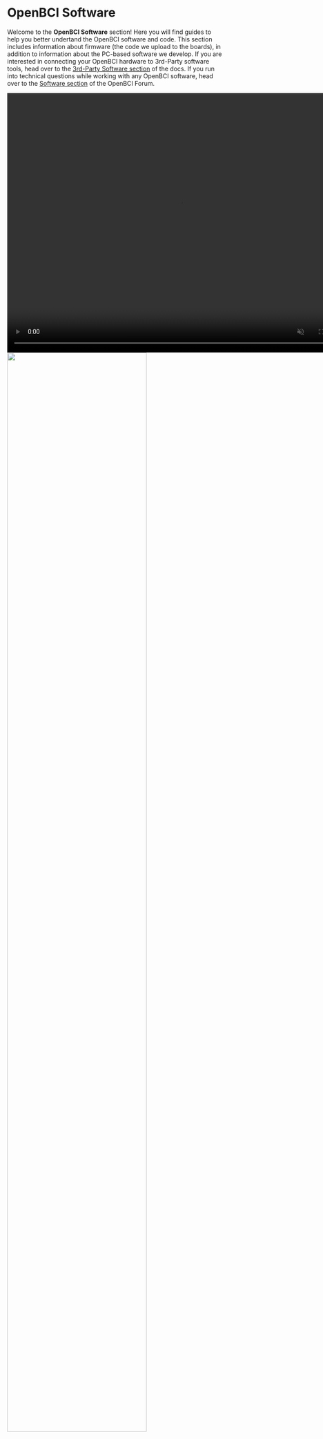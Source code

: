 # OpenBCI Software

Welcome to the **OpenBCI Software** section! Here you will find guides to help you better undertand the OpenBCI software and code. This section includes information about firmware (the code we upload to the boards), in addition to information about the PC-based software we develop. If you are interested in connecting your OpenBCI hardware to 3rd-Party software tools, head over to the [3rd-Party Software section](http://docs.openbci.com/3rd%20Party%20Software) of the docs. If you run into technical questions while working with any OpenBCI software, head over to the [Software section](http://openbci.com/index.php/forum/#/categories/software) of the OpenBCI Forum.

<video autoplay="" loop="" muted="" playsinline="" width="800" height="600">
    <source src="https://github.com/OpenBCI/Docs/blob/master/assets/headband-images/GUI_Ganglion_Clip.mov?raw=true" type="video/mp4" />
    Your browser does not support HTML5 videos.
</video>


<img src="https://github.com/OpenBCI/Docs/blob/master/assets/headband-images/GUI_Ganglion_Impedance.png?raw=true" width="80%">

#### OpenBCI GUI newest release v3.3.2 running with 4-channel [Ganglion board](https://shop.openbci.com/collections/frontpage/products/pre-order-ganglion-board?variant=13461804483) and EEG [Headband Kit](https://shop.openbci.com/collections/frontpage/products/openbci-eeg-headband-kit?variant=8120393760782)
